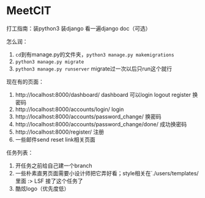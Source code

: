 # MeetCIT
 
打工指南：装python3 装django 看一遍django doc（可选）

怎么润：
1. `cd`到有manage.py的文件夹，`python3 manage.py makemigrations`
2. `python3 manage.py migrate`
3. `python3 manage.py runserver` migrate过一次以后只run这个就行

现在有的页面：
1. http://localhost:8000/dashboard/ dashboard 可以login logout register 换密码
2. http://localhost:8000/accounts/login/ login
3. http://localhost:8000/accounts/password_change/ 换密码
4. http://localhost:8000/accounts/password_change/done/ 成功换密码
5. http://localhost:8000/register/ 注册
6. 一些邮件send reset link相关页面

任务列表：
1. 开任务之前给自己建一个branch
2. 一些朴素直男页面需要小设计师把它弄好看；style相关在`./users/templates/里面
  :> LSF 接了这个任务了
3. 酷炫logo（优先度低）
